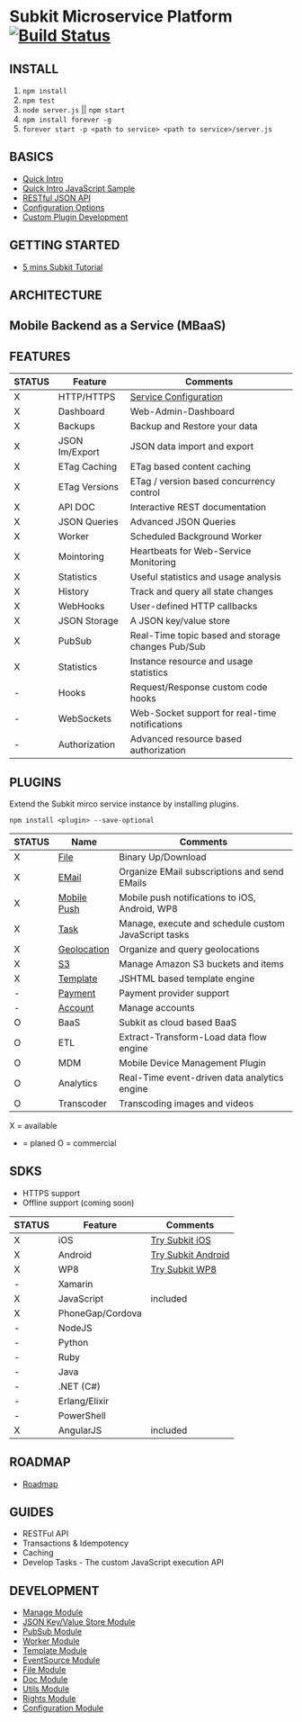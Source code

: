# Subkit Microservice Platform [![Build Status](https://travis-ci.org/SubKit/subkit.svg?branch=master)](https://travis-ci.org/SubKit/subkit)

INSTALL
---

1. `npm install`
2. `npm test`
3. `node server.js` || `npm start`
4. `npm install forever -g`
5. `forever start -p <path to service> <path to service>/server.js`

BASICS
---
* [Quick Intro](docs/quick_intro.md)
* [Quick Intro JavaScript Sample](docs/quick_start_javascript_sample.html)
* [RESTful JSON API](docs/restful_api.md)
* [Configuration Options](docs/service_config.md)
* [Custom Plugin Development](docs/plugin_dev.md)

GETTING STARTED
---

* [5 mins Subkit Tutorial](docs/tutorials/5mins_tutorial.md)


ARCHITECTURE
---

Mobile Backend as a Service (MBaaS)
---

FEATURES
---

STATUS		  | Feature 	  | Comments
------------- | ------------- | ---------------
X		 	  | HTTP/HTTPS    | [Service Configuration](docs/service_config.md)
X		 	  | Dashboard     | Web-Admin-Dashboard
X		 	  | Backups	      | Backup and Restore your data
X		 	  | JSON Im/Export| JSON data import and export
X		 	  | ETag Caching  | ETag based content caching
X		 	  | ETag Versions | ETag / version based concurrency control
X		 	  | API DOC       | Interactive REST documentation
X		 	  | JSON Queries  | Advanced JSON Queries
X		 	  | Worker		  | Scheduled Background Worker
X		 	  | Mointoring	  | Heartbeats for Web-Service Monitoring
X		 	  | Statistics	  | Useful statistics and usage analysis
X		 	  | History		  | Track and query all state changes
X		 	  | WebHooks      | User-defined HTTP callbacks
X		 	  | JSON Storage  | A JSON key/value store
X		 	  | PubSub		  | Real-Time topic based and storage changes Pub/Sub
X			  | Statistics    | Instance resource and usage statistics
-		 	  | Hooks         | Request/Response custom code hooks
-		 	  | WebSockets    | Web-Socket support for real-time notifications
-		 	  | Authorization | Advanced resource based authorization

PLUGINS
---

Extend the Subkit mirco service instance by installing plugins.

`npm install <plugin> --save-optional`

STATUS		  | Name 	 		  | Comments
------------- | ----------------- | ---------------
X		 	  | [File](https://github.com/SubKit/subkit-file-plugin.git)			  | Binary Up/Download
X			  | [EMail](https://github.com/SubKit/subkit-email-plugin.git) 			  | Organize EMail subscriptions and send EMails 
X			  | [Mobile Push](https://github.com/SubKit/subkit-push-plugin.git)	  | Mobile push notifications to iOS, Android, WP8
X			  | [Task](https://github.com/SubKit/subkit-task-plugin.git)	    	  | Manage, execute and schedule custom JavaScript tasks
X			  | [Geolocation](https://github.com/SubKit/subkit-geolocation-plugin.git)    	  | Organize and query geolocations
X			  | [S3](https://github.com/SubKit/subkit-S3-plugin.git)			  | Manage Amazon S3 buckets and items
X		 	  | [Template](https://github.com/SubKit/subkit-template-plugin.git)		  | JSHTML based template engine
-			  | [Payment](https://github.com/SubKit/subkit-payment-plugin.git)   		  | Payment provider support
-		 	  | [Account](https://github.com/SubKit/subkit-account-plugin.git)			  | Manage accounts
O			  | BaaS			  | Subkit as cloud based BaaS
O			  | ETL				  | Extract-Transform-Load data flow engine
O			  | MDM       		  | Mobile Device Management Plugin
O			  | Analytics   	  | Real-Time event-driven data analytics engine
O			  | Transcoder		  | Transcoding images and videos

X = available
- = planed
O = commercial

SDKS
---
* HTTPS support
* Offline support (coming soon)

STATUS		  | Feature 		| Comments
------------- | --------------- | ---------------
X		 	  | iOS 			| [Try Subkit iOS](https://github.com/SubKit/try_subkit_ios)
X		 	  | Android			| [Try Subkit Android](https://github.com/SubKit/try_subkit_android)
X		 	  | WP8				| [Try Subkit WP8](https://github.com/SubKit/try_subkit_wp8)
-			  | Xamarin			| 
X		 	  | JavaScript		| included
X			  | PhoneGap/Cordova| 
-			  | NodeJS		    |
-			  | Python		    | 
-			  | Ruby            |
-			  | Java		    | 
-			  | .NET (C#)   	|
-			  | Erlang/Elixir   |
-			  | PowerShell      |
X			  | AngularJS       | included

ROADMAP
---
* [Roadmap](docs/roadmap.md)

GUIDES
---
* RESTFul API
* Transactions & Idempotency
* Caching
* Develop Tasks - The custom JavaScript execution API

DEVELOPMENT
---
* [Manage Module](docs/modules/manage.md)
* [JSON Key/Value Store Module](docs/modules/store.md)
* [PubSub Module](docs/modules/pubsub.md)
* [Worker Module](docs/modules/worker.md)
* [Template Module](docs/modules/template.md)
* [EventSource Module](docs/modules/eventsource.md)
* [File Module](docs/modules/file.md)
* [Doc Module](docs/modules/doc.md)
* [Utils Module](docs/modules/helper.md)
* [Rights Module](docs/modules/rights.md)
* [Configuration Module](docs/modules/configuration.md)